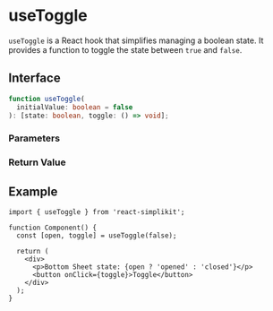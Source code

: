 # useToggle

`useToggle` is a React hook that simplifies managing a boolean state. It provides a function to toggle the state between `true` and `false`.

## Interface

```ts
function useToggle(
  initialValue: boolean = false
): [state: boolean, toggle: () => void];
```

### Parameters

<Interface
  name="initialValue"
  type="boolean"
  description="The initial state value. Defaults to <code>false</code>."
/>

### Return Value

<Interface
  name=""
  type="[state: boolean, toggle: () => void]"
  description="tuple:"
  :nested="[
    {
      name: 'state',
      type: 'boolean',
      description: 'The current state value.',
    },
    {
      name: 'toggle',
      type: '() => void',
      description: 'A function to toggle the state.',
    },
  ]"
/>

## Example

```tsx
import { useToggle } from 'react-simplikit';

function Component() {
  const [open, toggle] = useToggle(false);

  return (
    <div>
      <p>Bottom Sheet state: {open ? 'opened' : 'closed'}</p>
      <button onClick={toggle}>Toggle</button>
    </div>
  );
}
```
